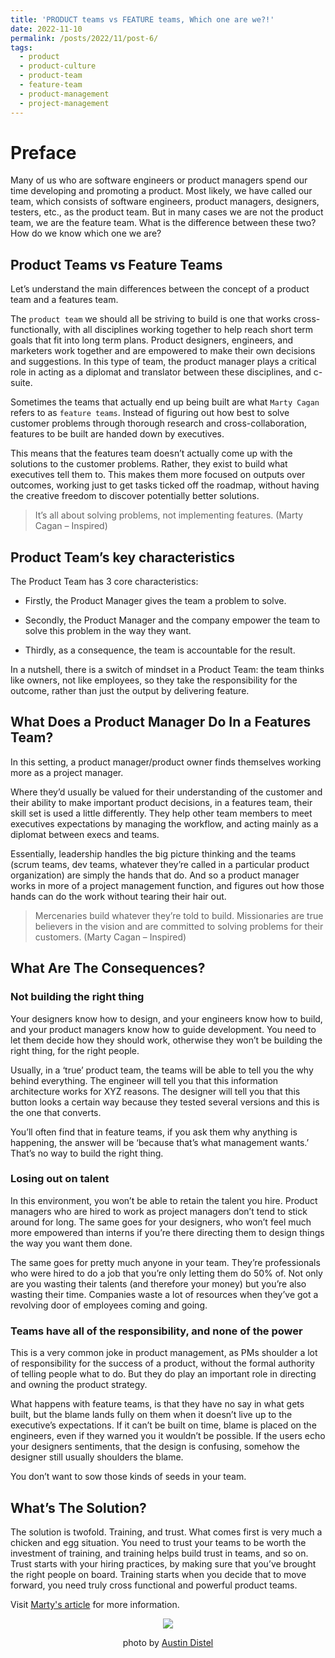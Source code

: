 ```yaml
---
title: 'PRODUCT teams vs FEATURE teams, Which one are we?!'
date: 2022-11-10
permalink: /posts/2022/11/post-6/
tags:
  - product
  - product-culture
  - product-team
  - feature-team
  - product-management
  - project-management
---
```


Preface
======
Many of us who are software engineers or product managers spend our time developing and promoting a product. Most likely, we have called our team, which consists of software engineers, product managers, designers, testers, etc., as the product team. But in many cases we are not the product team, we are the feature team. What is the difference between these two? How do we know which one we are?

## Product Teams vs Feature Teams

Let’s understand the main differences between the concept of a product team and a features team.

The `product team` we should all be striving to build is one that works cross-functionally, with all disciplines working together to help reach short term goals that fit into long term plans. Product designers, engineers, and marketers work together and are empowered to make their own decisions and suggestions. In this type of team, the product manager plays a critical role in acting as a diplomat and translator between these disciplines, and c-suite.

Sometimes the teams that actually end up being built are what `Marty Cagan` refers to as `feature teams`. Instead of figuring out how best to solve customer problems through thorough research and cross-collaboration, features to be built are handed down by executives.

This means that the features team doesn’t actually come up with the solutions to the customer problems. Rather, they exist to build what executives tell them to. This makes them more focused on outputs over outcomes, working just to get tasks ticked off the roadmap, without having the creative freedom to discover potentially better solutions.

> It’s all about solving problems, not implementing features. (Marty Cagan – Inspired)

## Product Team’s key characteristics

The Product Team has 3 core characteristics:

* Firstly, the Product Manager gives the team a problem to solve.

* Secondly, the Product Manager and the company empower the team to solve this problem in the way they want. 

* Thirdly, as a consequence, the team is accountable for the result.

In a nutshell, there is a switch of mindset in a Product Team: the team thinks like owners, not like employees, so they take the responsibility for the outcome, rather than just the output by delivering feature.

## What Does a Product Manager Do In a Features Team?

In this setting, a product manager/product owner finds themselves working more as a project manager.

Where they’d usually be valued for their understanding of the customer and their ability to make important product decisions, in a features team, their skill set is used a little differently. They help other team members to meet executives expectations by managing the workflow, and acting mainly as a diplomat between execs and teams.

Essentially, leadership handles the big picture thinking and the teams (scrum teams, dev teams, whatever they’re called in a particular product organization) are simply the hands that do. And so a product manager works in more of a project management function, and figures out how those hands can do the work without tearing their hair out.

> Mercenaries build whatever they’re told to build. Missionaries are true believers in the vision and are committed to solving problems for their customers. (Marty Cagan – Inspired)

## What Are The Consequences?

### Not building the right thing

Your designers know how to design, and your engineers know how to build, and your product managers know how to guide development. You need to let them decide how they should work, otherwise they won’t be building the right thing, for the right people.

Usually, in a ‘true’ product team, the teams will be able to tell you the why behind everything. The engineer will tell you that this information architecture works for XYZ reasons. The designer will tell you that this button looks a certain way because they tested several versions and this is the one that converts.

You’ll often find that in feature teams, if you ask them why anything is happening, the answer will be ‘because that’s what management wants.’ That’s no way to build the right thing.

### Losing out on talent

In this environment, you won’t be able to retain the talent you hire. Product managers who are hired to work as project managers don’t tend to stick around for long. The same goes for your designers, who won’t feel much more empowered than interns if you’re there directing them to design things the way you want them done.

The same goes for pretty much anyone in your team. They’re professionals who were hired to do a job that you’re only letting them do 50% of. Not only are you wasting their talents (and therefore your money) but you’re also wasting their time. Companies waste a lot of resources when they’ve got a revolving door of employees coming and going.

### Teams have all of the responsibility, and none of the power

This is a very common joke in product management, as PMs shoulder a lot of responsibility for the success of a product, without the formal authority of telling people what to do. But they do play an important role in directing and owning the product strategy.

What happens with feature teams, is that they have no say in what gets built, but the blame lands fully on them when it doesn’t live up to the executive’s expectations. If it can’t be built on time, blame is placed on the engineers, even if they warned you it wouldn’t be possible. If the users echo your designers sentiments, that the design is confusing, somehow the designer still usually shoulders the blame.

You don’t want to sow those kinds of seeds in your team.

## What’s The Solution?

The solution is twofold. Training, and trust. What comes first is very much a chicken and egg situation. You need to trust your teams to be worth the investment of training, and training helps build trust in teams, and so on.
Trust starts with your hiring practices, by making sure that you’ve brought the right people on board. Training starts when you decide that to move forward, you need truly cross functional and powerful product teams.

Visit [Marty's article](https://www.alirezasn.ir/cv/) for more information.

<p align="center">
<img src="https://images.unsplash.com/photo-1556761175-b413da4baf72?ixlib=rb-4.0.3&ixid=MnwxMjA3fDB8MHxwaG90by1wYWdlfHx8fGVufDB8fHx8&auto=format&fit=crop&w=1374&q=80">
</p>
<p align="center">
photo by <a href="https://unsplash.com/@austindistel">Austin Distel</a>
</p>